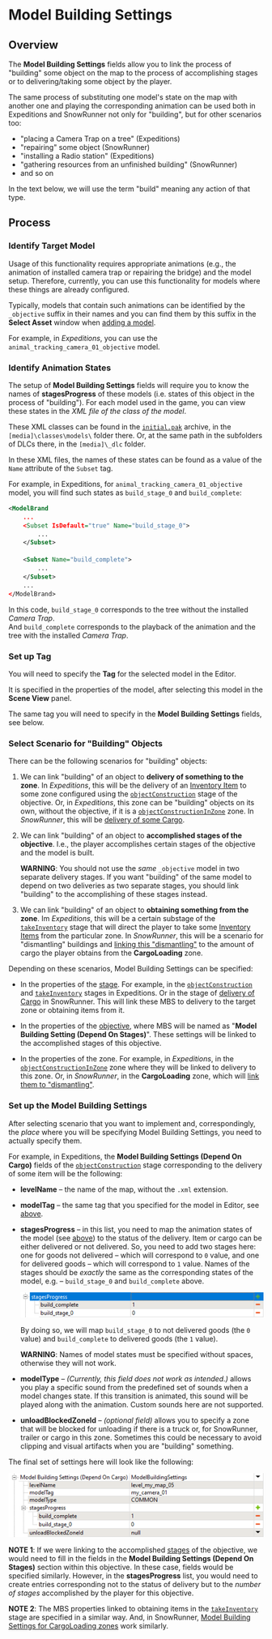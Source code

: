 # Model Building Settings

## Overview
The **Model Building Settings** fields allow you to link the process of "building" some object on the map to the process of accomplishing stages or to delivering/taking some object by the player. 

The same process of substituting one model's state on the map with another one and playing the corresponding animation can be used both in Expeditions and SnowRunner not only for "building", but for other scenarios too:

-   "placing a Camera Trap on a tree" (Expeditions)
-   "repairing" some object (SnowRunner)
-   "installing a Radio station" (Expeditions)
-   "gathering resources from an unfinished building" (SnowRunner)
-   and so on 

In the text below, we will use the term "build" meaning any action of that type.

## Process

### Identify Target Model
Usage of this functionality requires appropriate animations (e.g., the animation of installed camera trap or repairing the bridge) and the model setup. Therefore, currently, you can use this functionality for models where these things are already configured. 

Typically, models that contain such animations can be identified by the `_objective` suffix in their names and you can find them by this suffix in the **Select Asset** window when [adding a model][adding_model].

For example, in *Expeditions*, you can use the `animal_tracking_camera_01_objective` model.

### Identify Animation States
The setup of **Model Building Settings** fields will require you to know the names of **stagesProgress** of these models (i.e. states of this object in the process of "building"). For each model used in the game, you can view these states in the *XML file of the class of the model*. 

These XML classes can be found in the [`initial.pak`][initial_pak] archive, in the `[media]\classes\models\` folder there. Or, at the same path in the subfolders of DLCs there, in the `[media]\_dlc` folder.

In these XML files, the names of these states can be found as a value of the `Name` attribute of the `Subset` tag.

For example, in Expeditions, for `animal_tracking_camera_01_objective` model, you will find such states as `build_stage_0` and `build_complete`:

```xml
<ModelBrand
	...
	<Subset IsDefault="true" Name="build_stage_0">
		...
	</Subset>
	
	<Subset Name="build_complete">
		...
	</Subset>
    ...
</ModelBrand>
```

In this code, `build_stage_0` corresponds to the tree without the installed *Camera Trap*.  
And `build_complete` corresponds to the playback of the animation and the tree with the installed *Camera Trap*.


### Set up Tag
You will need to specify the **Tag** for the selected model in the Editor. 

It is specified in the properties of the model, after selecting this model in the **Scene View** panel.

The same tag you will need to specify in the **Model Building Settings** fields, see below.


### Select Scenario for "Building" Objects
There can be the following scenarios for "building" objects:

1.  We can link "building" of an object to **delivery of something to the zone**. In *Expeditions*, this will be the delivery of an [Inventory Item][inventory_item] to some zone configured using the [`objectConstruction`][objectconstruction] stage of the objective. Or, in *Expeditions*, this zone can be "building" objects on its own, without the objective, if it is a [`objectConstructionInZone`][object_construction_in_zone] zone. In *SnowRunner*, this will be [delivery of some Cargo][delivery_of_cargo].

2.  We can link "building" of an object to **accomplished stages of the objective**. I.e., the player accomplishes certain stages of the objective and the model is built.

    **WARNING**: You should not use the *same* `_objective` model in two separate delivery stages. If you want "building" of the same model to depend on two deliveries as two separate stages, you should link "building" to the accomplishing of these stages instead.

3.  We can link "building" of an object to **obtaining something from the zone**. Im *Expeditions*, this will be a certain substage of the [`takeInventory`][takeinventory] stage that will direct the player to take some [Inventory Items][inventory_item] from the particular zone.
In *SnowRunner*, this will be a scenario for "dismantling" buildings and [linking this "dismantling"][mbs_for_cargo_loading_zones] to the amount of cargo the player obtains from the **CargoLoading** zone.

Depending on these scenarios, Model Building Settings can be specified:

-   In the properties of the [stage][stages]. For example, in the [`objectConstruction`][objectconstruction] and [`takeInventory`][takeinventory] stages in Expeditions. Or in the stage of [delivery of Cargo][delivery_of_cargo] in SnowRunner. This will link these MBS to delivery to the target zone or obtaining items from it.

-   In the properties of the [objective][objective], where MBS will be named as "**Model Building Setting (Depend On Stages)**". These settings will be linked to the accomplished stages of this objective.

-   In the properties of the zone. For example, in *Expeditions*, in the [`objectConstructionInZone`][object_construction_in_zone] zone where they will be linked to delivery to this zone. Or, in *SnowRunner*, in the **CargoLoading** zone, which will [link them to "dismantling"][mbs_for_cargo_loading_zones].


### Set up the Model Building Settings
After selecting scenario that you want to implement and, correspondingly, the *place* where you will be specifying Model Building Settings, you need to actually specify them. 

For example, in Expeditions, the **Model Building Settings (Depend On Cargo)** fields of the [`objectConstruction`][objectconstruction] stage corresponding to the delivery of some item will be the following:

-   **levelName** – the name of the map, without the `.xml` extension.

-   **modelTag** – the same tag that you specified for the model in Editor, see [above](#set-up-tag).

-   **stagesProgress** – in this list, you need to map the animation states of the model (see [above](#identify-animation-states)) to the status of the delivery. Item or cargo can be either delivered or not delivered. So, you need to add two stages here: one for goods not delivered – which will correspond to `0` value, and one for delivered goods – which will correspond to `1` value. Names of the stages should be *exactly* the same as the corresponding states of the model, e.g. – `build_stage_0` and `build_complete` above.

    ![](./media/animation_states_with_delivery_values.png)

    By doing so, we will map `build_stage_0` to not delivered goods (the `0` value) and `build_complete` to delivered goods (the `1` value).
    
    **WARNING**: Names of model states must be specified without spaces, otherwise they will not work.

-   **modelType** – *(Currently, this field does not work as intended.)* allows you play a specific sound from the predefined set of sounds when a model changes state. If this transition is animated, this sound will be played along with the animation. Custom sounds here are not supported. 

-   **unloadBlockedZoneId** – *(optional field)* allows you to specify a zone that will be blocked for unloading if there is a truck or, for SnowRunner, trailer or cargo in this zone. Sometimes this could be necessary to avoid clipping and visual artifacts when you are "building" something.

The final set of settings here will look like the following:

![](./media/model_building_settings_configured.png)


**NOTE 1**: If we were linking to the accomplished [stages] of the objective, we would need to fill in the fields in the **Model Building Settings (Depend On Stages)** section within this objective. In these case, fields would be specified similarly. However, in the **stagesProgress** list, you would need to create entries corresponding not to the status of delivery but to the *number of stages* accomplished by the player for this objective.

**NOTE 2**: The MBS properties linked to obtaining items in the [`takeInventory`][takeinventory] stage are specified in a similar way. And, in SnowRunner, [Model Building Settings for CargoLoading zones][mbs_for_cargo_loading_zones] work similarly.


[initial_pak]: ./../../../getting_started/file_paths_and_naming/file_paths.md#source-of-info-initialpak-archive
[inventory_item]: ./../../../../custom_gameplay_entities/inventory_items/custom_inventory_items_overview.md
[objectconstruction]: ./../objectives_in_expeditions/stages/objectconstruction.md
[takeinventory]: ./../objectives_in_expeditions/stages/takeinventory.md
[actions]: ./../objectives_in_snowrunner/stages/delivery_of_goods/goods_delivery.md
[stages]: ./../objectives_overview.md#stages-and-substages
[mbs_for_cargo_loading_zones]: ./../../zones/snowrunner_zones/cargoloading_and_manualloading_zones/model_building_settings_for_cargo_loading_zones.md
[adding_model]: ./../../models/adding_models.md
[object_construction_in_zone]: ./../../zones/expeditions_zones/object_construction_in_zone_zones.md 
[delivery_of_cargo]: ./../objectives_in_snowrunner/stages/delivery_of_goods/goods_delivery.md
[objective]: ./../objectives_overview.md